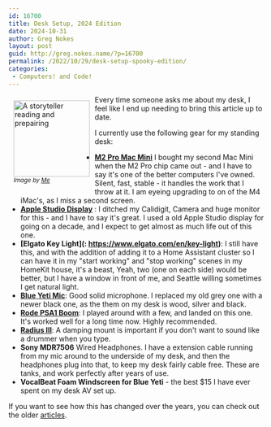 ```yaml
---
id: 16700
title: Desk Setup, 2024 Edition
date: 2024-10-31
author: Greg Nokes
layout: post
guid: http://greg.nokes.name/?p=16700
permalink: /2022/10/29/desk-setup-spooky-edition/
categories:
 - Computers! and Code!
---
```

<div style="float: left; padding: 10px 10px 10px 10px;"><img src="/binaries/2024/10/IMG_1930.png" width="150" alt="A storyteller reading and prepairing"><br />
<sub><i>Image by <a href="https://greg.nokes.name/">Me</a></i></sub></div>

Every time someone asks me about my desk, I feel like I end up needing to bring this article up to date.

<!-- more -->

I currently use the following gear for my standing desk:

* **[M2 Pro Mac Mini](https://www.apple.com/mac/)** I bought my second Mac Mini when the M2 Pro chip came out - and I have to say it's one of the better computers I've owned. Silent, fast, stable - it handles the work that I throw at it. I am eyeing upgrading to on of the M4 iMac's, as I miss a second screen.
* **[Apple Studio Display](https://www.apple.com/studio-display/)** : I ditched my Calidigit, Camera and huge monitor for this - and I have to say it's great. I used a old Apple Studio display for going on a decade, and I expect to get almost as much life out of this one.
* **[Elgato Key Light](: https://www.elgato.com/en/key-light)**: I still have this, and with the addition of adding it to a Home Assistant cluster so I can have it in my "start working" and "stop working" scenes in my HomeKit house, it's a beast, Yeah, two (one on each side) would be better, but I have a window in front of me, and Seattle willing sometimes I get natural light.
* **[Blue Yeti Mic](https://www.bluemic.com/en-us/products/yeti)**: Good solid microphone. I replaced my old grey one with a newer black one, as the them on my desk is wood, silver and black.
* **[Rode PSA1 Boom](https://www.rode.com/accessories/stands/psa1)**: I played around with a few, and landed on this one. It's worked well for a long time now. Highly recommended.
* **[Radius III](https://www.bluemic.com/en-us/accessories/)**: A damping mount is important if you don't want to sound like a drummer when you type. 
* **Sony MDR7506** Wired Headphones. I have a extension cable running from my mic around to the underside of my desk, and then the headphones plug into that, to keep my desk fairly cable free. These are tanks, and work perfectly after years of use.
* **VocalBeat Foam Windscreen for Blue Yeti** - the best $15 I have ever spent on my desk AV set up.

If you want to see how this has changed over the years, you can check out the older [articles](https://greg.nokes.name/2022/10/07/desk-setup-2022/).